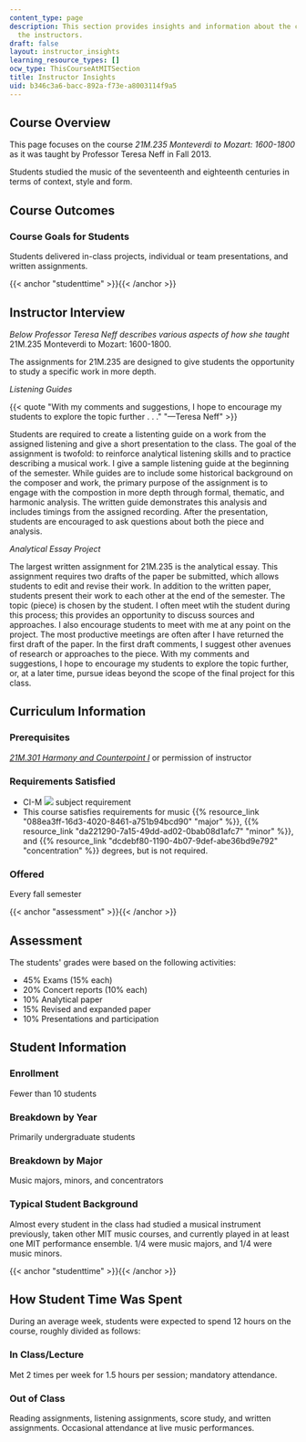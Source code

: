 ```yaml
---
content_type: page
description: This section provides insights and information about the course from
  the instructors.
draft: false
layout: instructor_insights
learning_resource_types: []
ocw_type: ThisCourseAtMITSection
title: Instructor Insights
uid: b346c3a6-bacc-892a-f73e-a8003114f9a5
---
```

## Course Overview

This page focuses on the course _21M.235 Monteverdi to Mozart: 1600-1800_ as it was taught by Professor Teresa Neff in Fall 2013.

Students studied the music of the seventeenth and eighteenth centuries in terms of context, style and form.

## Course Outcomes

### Course Goals for Students

Students delivered in-class projects, individual or team presentations, and written assignments.

{{< anchor "studenttime" >}}{{< /anchor >}}

## Instructor Interview

_Below Professor Teresa Neff describes various aspects of how she taught_ 21M.235 Monteverdi to Mozart: 1600-1800.

The assignments for 21M.235 are designed to give students the opportunity to study a specific work in more depth.

_Listening Guides_

{{< quote "With my comments and suggestions, I hope to encourage my students to explore the topic further . . ." "—Teresa Neff" >}}

Students are required to create a listenting guide on a work from the assigned listening and give a short presentation to the class. The goal of the assignment is twofold: to reinforce analytical listening skills and to practice describing a musical work. I give a sample listening guide at the beginning of the semester. While guides are to include some historical background on the composer and work, the primary purpose of the assignment is to engage with the compostion in more depth through formal, thematic, and harmonic analysis. The written guide demonstrates this analysis and includes timings from the assigned recording. After the presentation, students are encouraged to ask questions about both the piece and analysis. 

_Analytical Essay Project_

The largest written assignment for 21M.235 is the analytical essay. This assignment requires two drafts of the paper be submitted, which allows students to edit and revise their work. In addition to the written paper, students present their work to each other at the end of the semester. The topic (piece) is chosen by the student. I often meet wtih the student during this process; this provides an opportunity to discuss sources and approaches. I also encourage students to meet with me at any point on the project. The most productive meetings are often after I have returned the first draft of the paper. In the first draft comments, I suggest other avenues of research or approaches to the piece. With my comments and suggestions, I hope to encourage my students to explore the topic further, or, at a later time, pursue ideas beyond the scope of the final project for this class.

## Curriculum Information

### Prerequisites

[_21M.301 Harmony and Counterpoint I_](/courses/21m-301-harmony-and-counterpoint-i-spring-2005) or permission of instructor

### Requirements Satisfied

- CI-M ![](/images/educator/icon-question-cim.png) subject requirement
- This course satisfies requirements for music {{% resource_link "088ea3ff-16d3-4020-8461-a751b94bcd90" "major" %}}, {{% resource_link "da221290-7a15-49dd-ad02-0bab08d1afc7" "minor" %}}, and {{% resource_link "dcdebf80-1190-4b07-9def-abe36bd9e792" "concentration" %}} degrees, but is not required.

### Offered

Every fall semester

{{< anchor "assessment" >}}{{< /anchor >}}

## Assessment

The students' grades were based on the following activities:

- 45% Exams (15% each)
- 20% Concert reports (10% each)
- 10% Analytical paper
- 15% Revised and expanded paper
- 10% Presentations and participation

## Student Information

### Enrollment

Fewer than 10 students

### Breakdown by Year

Primarily undergraduate students

### Breakdown by Major

Music majors, minors, and concentrators

### Typical Student Background

Almost every student in the class had studied a musical instrument previously, taken other MIT music courses, and currently played in at least one MIT performance ensemble. 1/4 were music majors, and 1/4 were music minors.

{{< anchor "studenttime" >}}{{< /anchor >}}

## How Student Time Was Spent

During an average week, students were expected to spend 12 hours on the course, roughly divided as follows:

### In Class/Lecture

Met 2 times per week for 1.5 hours per session; mandatory attendance.

### Out of Class

Reading assignments, listening assignments, score study, and written assignments. Occasional attendance at live music performances.